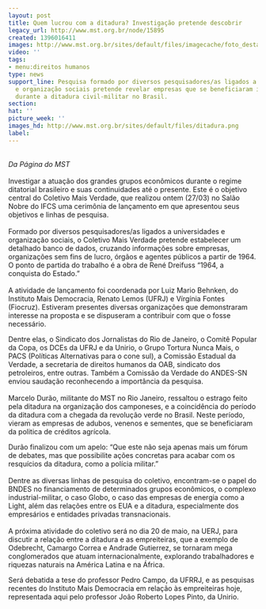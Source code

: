 ```yaml
---
layout: post
title: Quem lucrou com a ditadura? Investigação pretende descobrir
legacy_url: http://www.mst.org.br/node/15895
created: 1396016411
images: http://www.mst.org.br/sites/default/files/imagecache/foto_destaque/ditadura.png
video: ''
tags:
- menu:direitos humanos
type: news
support_line: Pesquisa formado por diversos pesquisadores/as ligados a universidades
  e organização sociais pretende revelar empresas que se beneficiaram ilegalmente
  durante a ditadura civil-militar no Brasil.
section: 
hat: ''
picture_week: ''
images_hd: http://www.mst.org.br/sites/default/files/ditadura.png
label: 
---
```

<p><br><em>Da Página do MST</em><br><br>Investigar a atuação dos grandes grupos econômicos durante o regime ditatorial brasileiro e suas continuidades até o presente. Este é o objetivo central do Coletivo Mais Verdade, que realizou ontem (27/03) no Salão Nobre do IFCS uma cerimônia de lançamento em que apresentou seus objetivos e linhas de pesquisa.<br><br>Formado por diversos pesquisadores/as ligados a universidades e organização sociais, o Coletivo Mais Verdade pretende estabelecer um detalhado banco de dados, cruzando informações sobre empresas, organizações sem fins de lucro, órgãos e agentes públicos a partir de 1964. O ponto de partida do trabalho é a obra de René Dreifuss “1964, a conquista do Estado.”<br><br>A atividade de lançamento foi coordenada por Luiz Mario Behnken, do Instituto Mais Democracia, Renato Lemos (UFRJ) e Vírgínia Fontes (Fiocruz). Estiveram presentes diversas organizações que demonstraram interesse na proposta e se dispuseram a contribuir com que o fosse necessário.</p><p>Dentre elas, o Sindicato dos Jornalistas do Rio de Janeiro, o Comitê Popular da Copa, os DCEs da UFRJ e da Unirio, o Grupo Tortura Nunca Mais, o PACS (Políticas Alternativas para o cone sul), a Comissão Estadual da Verdade, a secretaria de direitos humanos da OAB, sindicato dos petroleiros, entre outras. Também a Comissão da Verdade do ANDES-SN enviou saudação reconhecendo a importância da pesquisa.<br><br>Marcelo Durão, militante do MST no Rio Janeiro, ressaltou o estrago feito pela ditadura na organização dos camponeses, e a coincidência do período da ditadura com a chegada da revolução verde no Brasil. Neste período, vieram as empresas de adubos, venenos e sementes, que se beneficiaram da politica de créditos agrícola.</p><p>Durão finalizou com um apelo: “Que este não seja apenas mais um fórum de debates, mas que possibilite ações concretas para acabar com os resquícios da ditadura, como a polícia militar.”<br><br>Dentre as diversas linhas de pesquisa do coletivo, encontram-se o papel do BNDES no financiamento de determinados grupos econômicos, o complexo industrial-militar, o caso Globo, o caso das empresas de energia como a Light, além das relações entre os EUA e a ditadura, especialmente dos empresários e entidades privadas transnacionais.<br><br>A próxima atividade do coletivo será no dia 20 de maio, na UERJ, para discutir a relação entre a ditadura e as empreiteiras, que a exemplo de Odebrecht, Camargo Correa e Andrade Gutierrez, se tornaram mega conglomerados que atuam internacionalmente, explorando trabalhadores e riquezas naturais na América Latina e na África.</p><p>Será debatida a tese do professor Pedro Campo, da UFRRJ, e as pesquisas recentes do Instituto Mais Democracia em relação às empreiteiras hoje, representada aqui pelo professor João Roberto Lopes Pinto, da Unirio.</p>
